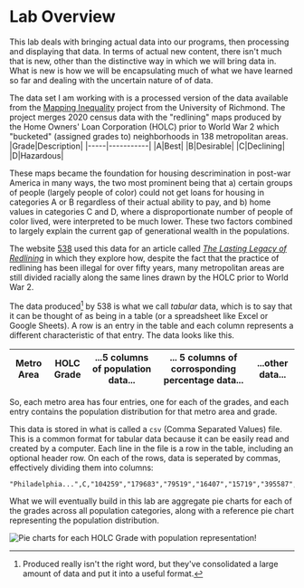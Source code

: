 # Lab Overview
This lab deals with bringing actual data into our programs, then processing and displaying that data. In terms of actual new content, there isn't much that is new, other than the distinctive way in which we will bring data in. What is new is how we will be encapsulating much of what we have learned so far and dealing with the uncertain nature of of data. 

The data set I am working with is a processed version of the data available from the [Mapping Inequality](https://dsl.richmond.edu/panorama/redlining/#loc=5/39.1/-94.58) project from the University of Richmond. The project merges 2020 census data with the "redlining" maps produced by the Home Owners' Loan Corporation (HOLC) prior to World War 2 which "bucketed" (assigned grades to) neighborhoods in 138 metropolitan areas.
|Grade|Description|
|-----|-----------|
|A|Best|
|B|Desirable|
|C|Declining|
|D|Hazardous|

These maps became the foundation for housing descrimination in post-war America in many ways, the two most prominent being that a) certain groups of people (largely people of color) could not get loans for housing in categories A or B regardless of their actual ability to pay, and b) home values in categories C and D, where a disproportionate number of people of color lived, were interpreted to be much lower. These two factors combined to largely explain the current gap of generational wealth in the populations. 

The website [538](https://fivethirtyeight.com/) used this data for an article called [_The Lasting Legacy of Redlining_](https://projects.fivethirtyeight.com/redlining/) in which they explore how, despite the fact that the practice of redlining has been illegal for over fifty years, many metropolitan areas are still divided racially along the same lines drawn by the HOLC prior to World War 2. 

The data produced[^1] by 538 is what we call _tabular_ data, which is to say that it can be thought of as being in a table (or a spreadsheet like Excel or Google Sheets). A row is an entry in the table and each column represents a different characteristic of that entry. The data looks like this.

|Metro Area|HOLC Grade|...5 columns of population data...|... 5 columns of corrosponding percentage data...|...other data...|
|----|----|----|----|----|

So, each metro area has four entries, one for each of the grades, and each entry contains the population distribution for that metro area and grade. 

This data is stored in what is called a `csv` (Comma Separated Values) file. This is a common format for tabular data because it can be easily read and created by a computer. Each line in the file is a row in the table, including an optional header row. On each of the rows, data is seperated by commas, effectively dividing them into columns:

```csv
"Philadelphia...",C,"104259","179683","79519","16407","15719","395587",...
```

What we will eventually build in this lab are aggregate pie charts for each of the grades across all population categories, along with a reference pie chart representing the population distribution. 

![Pie charts for each HOLC Grade with population representation!](./tutorial/assets/lab201-redlining-final.png "HOLC Grade Pie Charts")

<!--Footnotes-->
[^1]: Produced really isn't the right word, but they've consolidated a large amount of data and put it into a useful format. 
